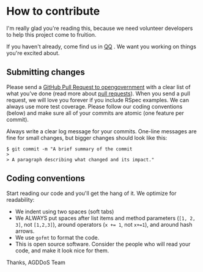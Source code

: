# How to contribute

I'm really glad you're reading this, because we need volunteer developers to help this project come to fruition.

If you haven't already, come find us in [QQ] . We want you working on things you're excited about.

## Submitting changes

Please send a [GitHub Pull Request to opengovernment](https://github.com/AGDDoS/AGDDoS/pull/new/master) with a clear list of what you've done (read more about [pull requests](http://help.github.com/pull-requests/)). When you send a pull request, we will love you forever if you include RSpec examples. We can always use more test coverage. Please follow our coding conventions (below) and make sure all of your commits are atomic (one feature per commit).

Always write a clear log message for your commits. One-line messages are fine for small changes, but bigger changes should look like this:

    $ git commit -m "A brief summary of the commit
    > 
    > A paragraph describing what changed and its impact."

## Coding conventions

Start reading our code and you'll get the hang of it. We optimize for readability:

  * We indent using two spaces (soft tabs)
  * We ALWAYS put spaces after list items and method parameters (`[1, 2, 3]`, not `[1,2,3]`), around operators (`x += 1`, not `x+=1`), and around hash arrows.
  * We use `gofmt` to format the code.
  * This is open source software. Consider the people who will read your code, and make it look nice for them. 

Thanks,
AGDDoS Team


[QQ]: https://qm.qq.com/cgi-bin/qm/qr?k=n8KSQaA3IWntu4NX5T2UN54KM4ynbr3g&jump_from=webapi
